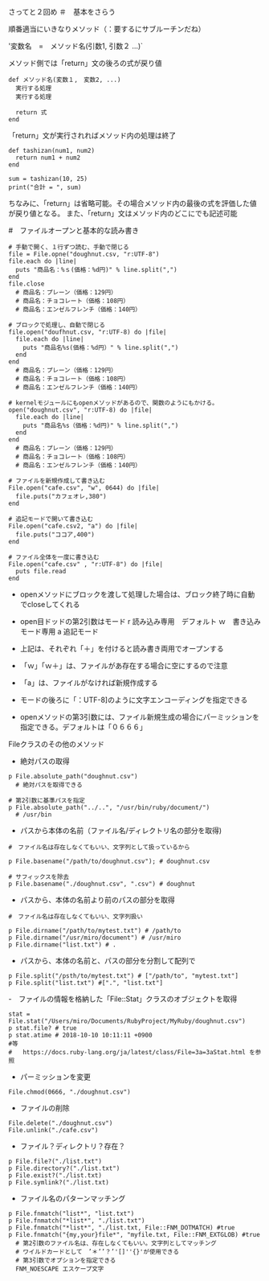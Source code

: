 さってと２回め
＃　基本をさらう

順番適当にいきなりメソッド（：要するにサブルーチンだね）

'変数名　=　メソッド名(引数1, 引数２ ...)`

メソッド側では「return」文の後ろの式が戻り値
```
def メソッド名(変数１,　変数2, ...)
  実行する処理
  実行する処理
  
  return 式
end
```
「return」文が実行されればメソッド内の処理は終了
```
def tashizan(num1, num2)
  return num1 + num2
end

sum = tashizan(10, 25)
print("合計 = ", sum)
```

ちなみに、「return」は省略可能。その場合メソッド内の最後の式を評価した値が戻り値となる。
また、「return」文はメソッド内のどこにでも記述可能

#　ファイルオープンと基本的な読み書き
```
# 手動で開く、１行ずつ読む、手動で閉じる
file = File.opne("doughnut.csv, "r:UTF-8")
file.each do |line|
  puts "商品名：%ｓ(価格：%d円)" % line.split(",")
end
file.close
  # 商品名：プレーン（価格：129円）
  # 商品名：チョコレート（価格：108円）
  # 商品名：エンゼルフレンチ（価格：140円）

# ブロックで処理し、自動で閉じる
file.open("doufhnut.csv, "r:UTF-8) do |file|
  file.each do |line|
    puts "商品名%s(価格：%d円）" % line.split(",")
  end
end
  # 商品名：プレーン（価格：129円）
  # 商品名：チョコレート（価格：108円）
  # 商品名：エンゼルフレンチ（価格：140円）
  
# kernelモジュールにもopenメソッドがあるので、関数のようにもかける。
open("doughnut.csv", "r:UTF-8) do |file|
  file.each do |line|
    puts "商品名%s（価格：%d円)" % line.split(",")
  end
end
  # 商品名：プレーン（価格：129円）
  # 商品名：チョコレート（価格：108円）
  # 商品名：エンゼルフレンチ（価格：140円）
  
# ファイルを新規作成して書き込む
File.open("cafe.csv", "w", 0644) do |file|
  file.puts("カフェオレ,380")
end

# 追記モードで開いて書き込む
File.open("cafe.csv2, "a") do |file|
  file.puts("ココア,400")
end

# ファイル全体を一度に書き込む
File.open("cafe.csv" , "r:UTF-8") do |file|
  puts file.read
end
```
- openメソッドにブロックを渡して処理した場合は、ブロック終了時に自動でcloseしてくれる

- open目ドッドの第2引数はモード
r 読み込み専用　デフォルト
ｗ　書き込みモード専用
a 追記モード
- 上記は、それぞれ「＋」を付けると読み書き両用でオープンする
- 「ｗ」「ｗ＋」は、ファイルがあ存在する場合に空にするので注意
- 「a」は、ファイルがなければ新規作成する
- モードの後ろに「：UTF-8]のように文字エンコーディングを指定できる
- openメソッドの第3引数には、ファイル新規生成の場合にパーミッションを指定できる。デフォルトは「０６６６」


Fileクラスのその他のメソッド
- 絶対パスの取得
```
p File.absolute_path("doughnut.csv")
  # 絶対パスを取得できる

# 第2引数に基準パスを指定
p File.absolute_path("../..", "/usr/bin/ruby/document/")
  # /usr/bin
```

- パスから本体の名前（ファイル名/ディレクトリ名の部分を取得)
```
#　ファイル名は存在しなくてもいい、文字列として扱っているから

p File.basename("/path/to/doughnut.csv"); # doughnut.csv

# サフィックスを除去
p File.basename("./doughnut.csv", ".csv") # doughnut
```

- パスから、本体の名前より前のパスの部分を取得
```
#　ファイル名は存在しなくてもいい、文字列扱い

p File.dirname("/path/to/mytest.txt") # /path/to
p File.dirname("/usr/miro/document") # /usr/miro
p File.dirname("list.txt") # .
```

- パスから、本体の名前と、パスの部分を分割して配列で
```
p File.split("/psth/to/mytest.txt") # ["/path/to", "mytest.txt"]
p File.split("list.txt") #[".", "list.txt"]
```

-　ファイルの情報を格納した「File::Stat」クラスのオブジェクトを取得
```
stat = File.stat("/Users/miro/Documents/RubyProject/MyRuby/doughnut.csv")
p stat.file? # true
p stat.atime # 2018-10-10 10:11:11 +0900
#等
#   https://docs.ruby-lang.org/ja/latest/class/File=3a=3aStat.html を参照
```

- パーミッションを変更
```
File.chmod(0666, "./doughnut.csv")
```

- ファイルの削除
```
File.delete("./doughnut.csv")
File.unlink("./cafe.csv")
```

- ファイル？ディレクトリ？存在？
```
p File.file?("./list.txt")
p File.directory?("./list.txt")
p File.exist?("./list.txt)
p File.symlink?("./list.txt)
```

- ファイル名のパターンマッチング
```
p File.fnmatch("list*", "list.txt")
p File.fnmatch("*list*", "./list.txt")
p File.fnmatch("*list*", "./list.txt, File::FNM_DOTMATCH) #true
p File.fnmatch("{my,your}file*", "myfile.txt, File::FNM_EXTGLOB) #true
  # 第2引数のファイル名は、存在しなくてもいい。文字列としてマッチング
  # ワイルドカードとして　’＊’’？’'[]''{}'が使用できる
  # 第3引数でオプションを指定できる
  FNM_NOESCAPE エスケープ文字
  
